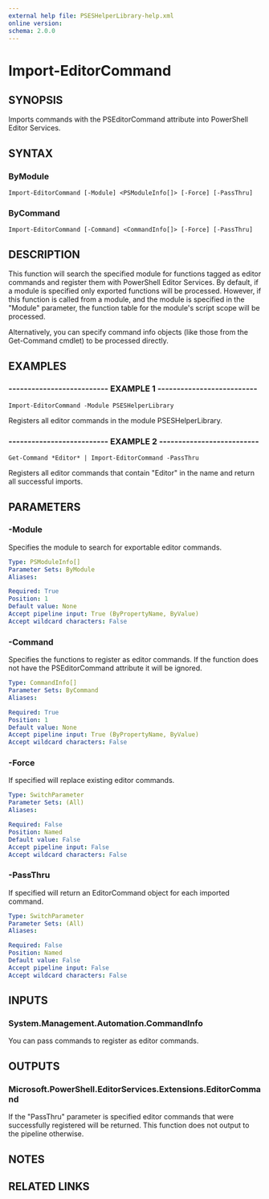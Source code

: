 ```yaml
---
external help file: PSESHelperLibrary-help.xml
online version: 
schema: 2.0.0
---
```


# Import-EditorCommand

## SYNOPSIS
Imports commands with the PSEditorCommand attribute into PowerShell Editor Services.

## SYNTAX

### ByModule
```
Import-EditorCommand [-Module] <PSModuleInfo[]> [-Force] [-PassThru]
```

### ByCommand
```
Import-EditorCommand [-Command] <CommandInfo[]> [-Force] [-PassThru]
```

## DESCRIPTION
This function will search the specified module for functions tagged as editor commands and
register them with PowerShell Editor Services. 
By default, if a module is specified only
exported functions will be processed.
However, if this function is called from a module, and
the module is specified in the "Module" parameter, the function table for the module's script
scope will be processed.

Alternatively, you can specify command info objects (like those from the Get-Command cmdlet)
to be processed directly.

## EXAMPLES

### -------------------------- EXAMPLE 1 --------------------------
```
Import-EditorCommand -Module PSESHelperLibrary
```

Registers all editor commands in the module PSESHelperLibrary.

### -------------------------- EXAMPLE 2 --------------------------
```
Get-Command *Editor* | Import-EditorCommand -PassThru
```

Registers all editor commands that contain "Editor" in the name and return all successful imports.

## PARAMETERS

### -Module
Specifies the module to search for exportable editor commands.

```yaml
Type: PSModuleInfo[]
Parameter Sets: ByModule
Aliases: 

Required: True
Position: 1
Default value: None
Accept pipeline input: True (ByPropertyName, ByValue)
Accept wildcard characters: False
```

### -Command
Specifies the functions to register as editor commands.
If the function does not have the
PSEditorCommand attribute it will be ignored.

```yaml
Type: CommandInfo[]
Parameter Sets: ByCommand
Aliases: 

Required: True
Position: 1
Default value: None
Accept pipeline input: True (ByPropertyName, ByValue)
Accept wildcard characters: False
```

### -Force
If specified will replace existing editor commands.

```yaml
Type: SwitchParameter
Parameter Sets: (All)
Aliases: 

Required: False
Position: Named
Default value: False
Accept pipeline input: False
Accept wildcard characters: False
```

### -PassThru
If specified will return an EditorCommand object for each imported command.

```yaml
Type: SwitchParameter
Parameter Sets: (All)
Aliases: 

Required: False
Position: Named
Default value: False
Accept pipeline input: False
Accept wildcard characters: False
```

## INPUTS

### System.Management.Automation.CommandInfo

You can pass commands to register as editor commands.

## OUTPUTS

### Microsoft.PowerShell.EditorServices.Extensions.EditorCommand

If the "PassThru" parameter is specified editor commands that were successfully registered
will be returned.  This function does not output to the pipeline otherwise.

## NOTES

## RELATED LINKS

